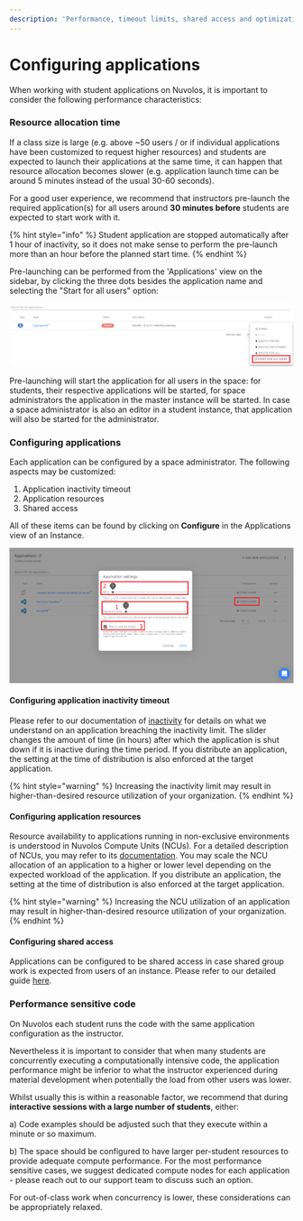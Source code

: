 ```yaml
---
description: 'Performance, timeout limits, shared access and optimizations'
---
```


# Configuring applications

When working with student applications on Nuvolos, it is important to consider the following performance characteristics:

### Resource allocation time

If a class size is large \(e.g. above ~50 users / or if individual applications have been customized to request higher resources\) and students are expected to launch their applications at the same time, it can happen that resource allocation becomes slower \(e.g. application launch time can be around 5 minutes instead of the usual 30-60 seconds\). 

For a good user experience, we recommend that instructors pre-launch the required application\(s\) for all users around **30 minutes before** students are expected to start work with it.

{% hint style="info" %}
Student application are stopped automatically after 1 hour of inactivity, so it does not make sense to perform the pre-launch more than an hour before the planned start time.
{% endhint %}

Pre-launching can be performed from the 'Applications' view on the sidebar, by clicking the three dots besides the application name and selecting the "Start for all users" option:

![](../../.gitbook/assets/start_for_all.png)

Pre-launching will start the application for all users in the space: for students, their respective applications will be started, for space administrators the application in the master instance will be started. In case a space administrator is also an editor in a student instance, that application will also be started for the administrator.

### Configuring applications

Each application can be configured by a space administrator. The following aspects may be customized:

1. Application inactivity timeout
2. Application resources
3. Shared access

All of these items can be found by clicking on **Configure** in the Applications view of an Instance.

![](../../.gitbook/assets/configuration.png)

#### Configuring application inactivity timeout

Please refer to our documentation of [inactivity](https://docs.nuvolos.cloud/getting-started/work-with-applications/long-running-applications#automatic-stopping-due-to-inactivity) for details on what we understand on an application breaching the inactivity limit. The slider changes the amount of time \(in hours\) after which the application is shut down if it is inactive during the time period. If you distribute an application, the setting at the time of distribution is also enforced at the target application.

{% hint style="warning" %}
Increasing the inactivity limit may result in higher-than-desired resource utilization of your organization.
{% endhint %}

#### Configuring application resources

Resource availability to applications running in non-exclusive environments is understood in Nuvolos Compute Units \(NCUs\). For a detailed description of NCUs, you may refer to its [documentation](https://docs.nuvolos.cloud/settings-and-administration/billing-budgeting-and-resource-pools/nuvolos-compute-units#definition). You may scale the NCU allocation of an application to a higher or lower level depending on the expected workload of the application. If you distribute an application, the setting at the time of distribution is also enforced at the target application.

{% hint style="warning" %}
Increasing the NCU utilization of an application may result in higher-than-desired resource utilization of your organization.
{% endhint %}

#### Configuring shared access

Applications can be configured to be shared access in case shared group work is expected from users of an instance. Please refer to our detailed guide [here](set-up-group-work/collaborative-editing.md).

### Performance sensitive code

On Nuvolos each student runs the code with the same application configuration as the instructor.

Nevertheless it is important to consider that when many students are concurrently executing a computationally intensive code, the application performance might be inferior to what the instructor experienced during material development when potentially the load from other users was lower.

Whilst usually this is within a reasonable factor, we recommend that during **interactive sessions with a large number of students**, either:

a\) Code examples should be adjusted such that  they execute within a minute or so maximum.

b\) The space should be configured to have larger per-student resources to provide adequate compute performance. For the most performance sensitive cases, we suggest dedicated compute nodes for each application - please reach out to our support team to discuss such an option.

For out-of-class work when concurrency is lower, these considerations can be appropriately relaxed.


